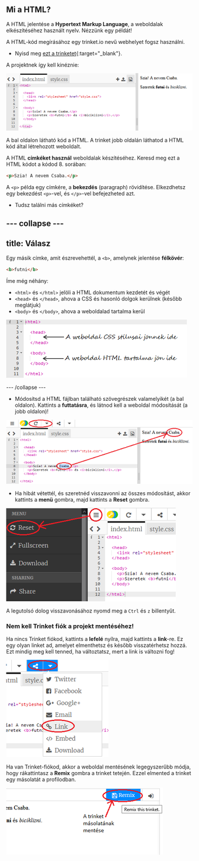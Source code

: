 ## Mi a HTML?

A HTML jelentése a **Hypertext Markup Language**, a weboldalak elkészítéséhez használt nyelv. Nézzünk egy példát!

A HTML-kód megírásához egy trinket.io nevű webhelyet fogsz használni.

+ Nyisd meg [ezt a trinketet](https://trinket.io/html/c2eb47d0d8){:target="_blank"}.

A projektnek így kell kinéznie:

![képernyőkép](images/birthday-starter.png)

A bal oldalon látható kód a HTML. A trinket jobb oldalán láthatod a HTML kód által létrehozott weboldalt.

A HTML **címkéket használ** weboldalak készítéséhez. Keresd meg ezt a HTML kódot a kódod 8. sorában:

```html
<p>Szia! A nevem Csaba.</p>
```

A `<p>` példa egy címkére, a **bekezdés** (paragraph) rövidítése. Elkezdhetsz egy bekezdést `<p>`-vel, és `</p>`-vel befejezheted azt.

+ Tudsz találni más címkéket?

--- collapse ---
---
title: Válasz
---

Egy másik címke, amit észrevehettél, a `<b>`, amelynek jelentése **félkövér**:

```html
<b>futni</b>
```

Íme még néhány:

+ `<html>` és `</html>` jelöli a HTML dokumentum kezdetét és végét
+ `<head>` és `</head>`, ahova a CSS és hasonló dolgok kerülnek (később meglátjuk)
+ `<body>` és `</body>`, ahova a weboldalad tartalma kerül

![képernyőkép](images/birthday-head-body.png)

--- /collapse ---

+ Módosítsd a HTML fájlban található szövegrészek valamelyikét (a bal oldalon). Kattints a **futtatásra**, és látnod kell a weboldal módosítását (a jobb oldalon)!

![képernyőkép](images/birthday-edit-html.png)

+ Ha hibát vétettél, és szeretnéd visszavonni az összes módosítást, akkor kattints a **menü** gombra, majd kattints a **Reset** gombra.

![képernyőkép](images/birthday-reset.png)

A legutolsó dolog visszavonásához nyomd meg a `Ctrl` és `z` billentyűt.

### Nem kell Trinket fiók a projekt mentéséhez!

Ha nincs Trinket fiókod, kattints a **lefelé** nyílra, majd kattints a **link**-re. Ez egy olyan linket ad, amelyet elmenthetsz és később visszatérhetsz hozzá. Ezt mindig meg kell tenned, ha változtatsz, mert a link is változni fog!

![képernyőkép](images/birthday-link.png)

Ha van Trinket-fiókod, akkor a weboldal mentésének legegyszerűbb módja, hogy rákattintasz a **Remix** gombra a trinket tetején. Ezzel elmented a trinket egy másolatát a profilodban.

![képernyőkép](images/birthday-remix.png)